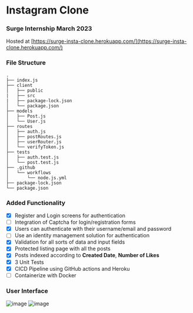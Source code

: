 # Instagram Clone
### Surge Internship March 2023

Hosted at [https://surge-insta-clone.herokuapp.com/](https://surge-insta-clone.herokuapp.com/)

### File Structure
```
.
├── index.js
├── client
│   ├── public
|   ├── src
|   ├── package-lock.json
│   └── package.json
├── models
│   ├── Post.js
│   └── User.js
├── routes
│   ├── auth.js
│   ├── postRoutes.js
│   ├── userRouter.js
│   └── verifyToken.js
├── tests
│   ├── auth.test.js
│   └── post.test.js
├── .github
│   └── workflows
│       └── node.js.yml
├── package-lock.json
└── package.json
```

### Added Functionality
- [x] Register and Login screens for authentication
- [ ] Integration of Captcha for login/registration forms
- [x] Users can authenticate with their username/email and password
- [ ] Use an identity management solution for authentication
- [x] Validation for all sorts of data and input fields
- [x] Protected listing page with all the posts
- [x] Posts indexed according to **Created Date**, **Number of Likes**
- [x] 3 Unit Tests
- [x] CICD Pipeline using GitHub actions and Heroku
- [ ] Containerize with Docker

### User Interface
![image](https://user-images.githubusercontent.com/65882072/216810097-b4715282-bb1f-4a9a-8859-44b1cf5b26d5.png)
![image](https://user-images.githubusercontent.com/65882072/216810114-6dd11a7f-4a74-49a3-820b-d62dc54fa74d.png)
